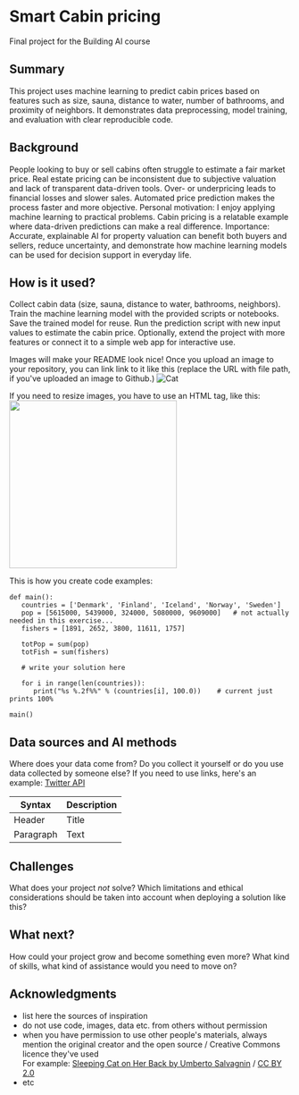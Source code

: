 <!-- This is the markdown template for the final project of the Building AI course, 
created by Reaktor Innovations and University of Helsinki. 
Copy the template, paste it to your GitHub README and edit! -->

# Smart Cabin pricing

Final project for the Building AI course

## Summary

This project uses machine learning to predict cabin prices based on features such as size, sauna, distance to water, number of bathrooms, and proximity of neighbors. It demonstrates data preprocessing, model training, and evaluation with clear reproducible code. 


## Background

People looking to buy or sell cabins often struggle to estimate a fair market price.
Real estate pricing can be inconsistent due to subjective valuation and lack of transparent data-driven tools.
Over- or underpricing leads to financial losses and slower sales.
Automated price prediction makes the process faster and more objective.
Personal motivation: I enjoy applying machine learning to practical problems. Cabin pricing is a relatable example where data-driven predictions can make a real difference.
Importance: Accurate, explainable AI for property valuation can benefit both buyers and sellers, reduce uncertainty, and demonstrate how machine learning models can be used for decision support in everyday life.

## How is it used?

Collect cabin data (size, sauna, distance to water, bathrooms, neighbors).
Train the machine learning model with the provided scripts or notebooks.
Save the trained model for reuse.
Run the prediction script with new input values to estimate the cabin price.
Optionally, extend the project with more features or connect it to a simple web app for interactive use.

Images will make your README look nice!
Once you upload an image to your repository, you can link link to it like this (replace the URL with file path, if you've uploaded an image to Github.)
![Cat](https://upload.wikimedia.org/wikipedia/commons/5/5e/Sleeping_cat_on_her_back.jpg)

If you need to resize images, you have to use an HTML tag, like this:
<img src="https://upload.wikimedia.org/wikipedia/commons/5/5e/Sleeping_cat_on_her_back.jpg" width="300">

This is how you create code examples:
```
def main():
   countries = ['Denmark', 'Finland', 'Iceland', 'Norway', 'Sweden']
   pop = [5615000, 5439000, 324000, 5080000, 9609000]   # not actually needed in this exercise...
   fishers = [1891, 2652, 3800, 11611, 1757]

   totPop = sum(pop)
   totFish = sum(fishers)

   # write your solution here

   for i in range(len(countries)):
      print("%s %.2f%%" % (countries[i], 100.0))    # current just prints 100%

main()
```


## Data sources and AI methods
Where does your data come from? Do you collect it yourself or do you use data collected by someone else?
If you need to use links, here's an example:
[Twitter API](https://developer.twitter.com/en/docs)

| Syntax      | Description |
| ----------- | ----------- |
| Header      | Title       |
| Paragraph   | Text        |

## Challenges

What does your project _not_ solve? Which limitations and ethical considerations should be taken into account when deploying a solution like this?

## What next?

How could your project grow and become something even more? What kind of skills, what kind of assistance would you  need to move on? 


## Acknowledgments

* list here the sources of inspiration 
* do not use code, images, data etc. from others without permission
* when you have permission to use other people's materials, always mention the original creator and the open source / Creative Commons licence they've used
  <br>For example: [Sleeping Cat on Her Back by Umberto Salvagnin](https://commons.wikimedia.org/wiki/File:Sleeping_cat_on_her_back.jpg#filelinks) / [CC BY 2.0](https://creativecommons.org/licenses/by/2.0)
* etc
